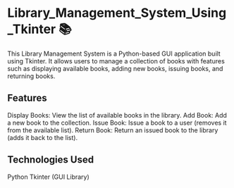 # Library_Management_System_Using_Tkinter 📚
This Library Management System is a Python-based GUI application built using Tkinter. It allows users to manage a collection of books with features such as displaying available books, adding new books, issuing books, and returning books.

## Features
Display Books: View the list of available books in the library.
Add Book: Add a new book to the collection.
Issue Book: Issue a book to a user (removes it from the available list).
Return Book: Return an issued book to the library (adds it back to the list).
## Technologies Used
Python
Tkinter (GUI Library)

